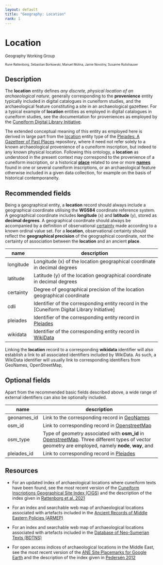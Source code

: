 ```yaml
---
layout: default
title: "Geography: Location"
rank: 1
---
```



# Location
<font size=2>Geography Working Group</font>

<font size=1>Rune Rattenborg, Sebastian Borkowski, Manuel Molina, Jamie Novotny, Susanne Rutishauser</font>

## Description
The **location** entity defines _any discrete, physical location of an archaeological nature_, generally corresponding to the **provenience** entity typically included in digital catalogues in cuneiform studies, and the archaeological feature constituting a site in an archaeological gazetteer. For a typical example of **location** entities as employed in digital catalogues in cuneiform studies, see the documentation for proveniences as employed by the [Cuneiform Digital Library Initiative]().

The extended conceptual meaning of this entity as employed here is derived in large part from the [location](https://pleiades.stoa.org/help/conceptual-overview) entity type of the [Pleiades: A Gazetteer of Past Places](pleiades.stoa.org) repository, where it need not refer solely to a known archaeological provenience of a cuneiform inscription, but indeed to any known physical location. Following this ontology, a **location** as understood in the present context may correspond to the provenience of a cuneiform inscription, or a historical [**place**](./geography_place.md) related to one or more [**names**](./geography_name.md) found in one or several cuneiform inscriptions, or an archaeological feature otherwise included in a given data collection, for example on the basis of historical contemporaneity.

## Recommended fields
Being a geographical entity, a **location** record should always include a geographical coordinate utilising the **WGS84** coordinate reference system. A geographical coordinate includes **longitude** (x) and **latitude** (y), stored as **decimal degrees**. A geographical coordinate should always be accompanied by a definition of observational [certainty](./utility_certainty.md) made according to a known ordinal value set. For a **location**, observational certainty should reflect the **geographical precision** of the geographical coordinate, _not_ the certainty of association between the **location** and an ancient **place**.

name | description
-----|---------------
longitude | Longitude (x) of the location geographical coordinate in decimal degrees
latitude | Latitude (y) of the location geographical coordinate in decimal degrees
certainty | Degree of geographical precision of the location geographical coordinate
cdli | Identifier of the corresponding entity record in the [Cuneiform Digital Library Initiative]
pleiades | Identifier of the corresponding entity record in [Pleiades](pleiades.stoa.org)
wikidata | Identifier of the corresponding entity record in [WikiData](http://wikidata.org)

Linking the **location** record to a corresponding **wikidata** identifier will also establish a link to all associated identifiers included by WikiData. As such, a WikiData identifier will usually link to corresponding identifiers from GeoNames, OpenStreetMap,

## Optional fields
Apart from the recommended basic fields described above, a wide range of external identifiers can also be optionally included. 

name | description
-----|--------------
geonames_id | Link to the corresponding record in [GeoNames](http://geonames.org)
osm_id | Link to corresponding record in [OpenstreetMap](http://openstreetmap.org)
osm_type | Type of geometry associated with **osm_id** in [OpenstreetMap](http://openstreetmap.org). Three different types of vector geometry are employed, namely **node**, **way**, and 
pleiades_id | Link to corresponding record in [Pleiades](pleiades.stoa.org)

## Resources
* For an updated index of archaeological locations where cuneiform texts have been found, see the most recent version of the [Cuneiform Inscriptions Geographical Site Index (CIGS)]() and the description of the index given in [Rattenborg et al. 2021](http://www.cdli.ucla.edu/pubs/cdlj/2021/cdlj2021_001.html)

* For an index and searchable web map of archaeological locations associated with artefacts included in the [Ancient Records of Middle Eastern Policies (ARMEP)]()

* For an index and searchable web map of archaeological locations associated with artefacts included in the [Database of Neo-Sumerian Texts (BDTNS)]()

* For open access indices of archaeological locations in the Middle East, see the most recent version of the [ANE Site Placemarks for Google Earth](https://zenodo.org/record/6384045) and the description of the index given in [Pedersén 2012]()

